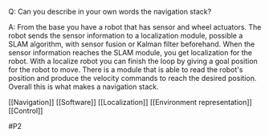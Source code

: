 Q: Can you describe in your own words the navigation stack?

A: From the base you have a robot that has sensor and wheel actuators. The robot sends the sensor information to a localization module, possible a SLAM algorithm, with sensor fusion or Kalman filter beforehand. When the sensor information reaches the SLAM module, you get localization for the robot. With a localize robot you can finish the loop by giving a goal position for the robot to move. There is a module that is able to read the robot's position and produce the velocity commands to reach the desired position. Overall this is what makes a navigation stack.

[[Navigation]]
[[Software]]
[[Localization]]
[[Environment representation]]
[[Control]]

#P2 